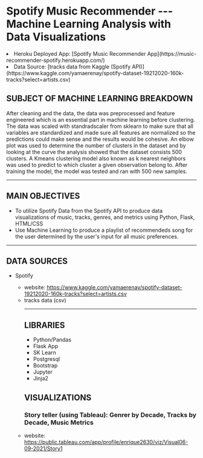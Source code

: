 # Spotify Music Recommender --- Machine Learning Analysis with Data Visualizations
 <li>Heroku Deployed App: [Spotify Music Recommender App](https://music-recommender-spotify.herokuapp.com/)
 <li>Data Source: [tracks data from Kaggle (Spotify API)](https://www.kaggle.com/yamaerenay/spotify-dataset-19212020-160k-tracks?select=artists.csv)


## SUBJECT OF MACHINE LEARNING BREAKDOWN
After cleaning and the data, the data was preprocessed and feature engineered which is an essential part in machine learning before clustering. The data was scaled with standradscaler from sklearn to make sure that all variables are standardized and made sure all features are normalized so the predictions could make sense and the results would be cohesive.  An elbow plot was used to determine the number of clusters in the dataset and by looking at the curve the analysis showed that the dataset consists 500 clusters. A Kmeans clustering model also known as k nearest neighbors was used to predict to which cluster a given observation belong to. After training the model, the model was tested and ran with 500 new samples.
<hr>

## MAIN OBJECTIVES
<ul>
    <li>To utilize Spotify Data from the Spotify API to produce data visualizations of music, tracks, genres, and metrics using Python, Flask, HTML/CSS</li>
    <li>Use Machine Learning to produce a playlist of recommendeds song for the user determined by the user's input for all music preferences.</li>
</ul>
<hr>

## DATA SOURCES
<ul>
    <li>Spotify</li>
        <ul>
            <li>website: <a href="https://www.kaggle.com/yamaerenay/spotify-dataset-19212020-160k-tracks?select=artists.csv" >https://www.kaggle.com/yamaerenay/spotify-dataset-19212020-160k-tracks?select=artists.csv</a></li>
            <li>tracks data (csv)</li>
          
<hr>

## LIBRARIES
<ul>
    <li>Python/Pandas</li>
    <li>Flask App</li>
    <li>SK Learn</li>
    <li>Postgresql</li>
    <li>Bootstrap</li>
    <li>Jupyter</li>
    <li>Jinja2</li>
</ul>

## VISUALIZATIONS

### Story teller (using Tableau): Genrer by Decade, Tracks by Decade, Music Metrics

 <li>website: <a href="https://public.tableau.com/app/profile/enrique2630/viz/Visual06-09-2021/Story1" >https://public.tableau.com/app/profile/enrique2630/viz/Visual06-09-2021/Story1</a>


